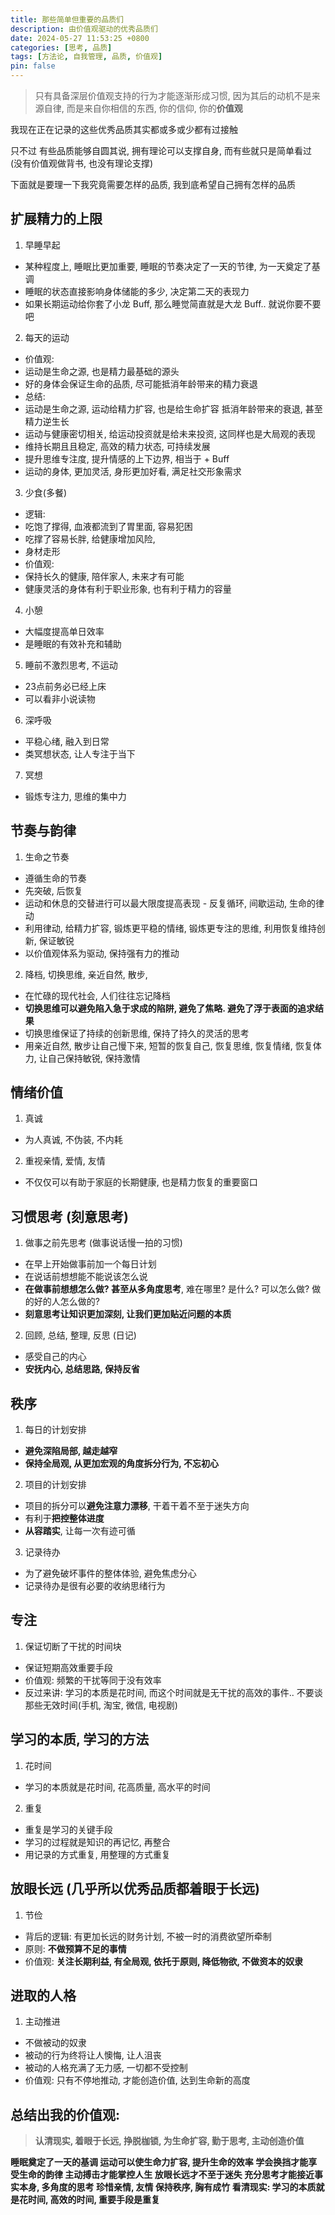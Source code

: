 ```yaml
---
title: 那些简单但重要的品质们
description: 由价值观驱动的优秀品质们
date: 2024-05-27 11:53:25 +0800
categories: [思考, 品质]
tags: [方法论, 自我管理, 品质, 价值观]
pin: false
---
```


> 只有具备深层价值观支持的行为才能逐渐形成习惯, 因为其后的动机不是来源自律, 而是来自你相信的东西, 你的信仰, 你的**价值观**
> 

我现在正在记录的这些优秀品质其实都或多或少都有过接触

只不过
有些品质能够自圆其说,
拥有理论可以支撑自身,
而有些就只是简单看过 (没有价值观做背书, 也没有理论支撑)

下面就是要理一下我究竟需要怎样的品质, 我到底希望自己拥有怎样的品质

## 扩展精力的上限
1. 早睡早起
- 某种程度上, 睡眠比更加重要, 睡眠的节奏决定了一天的节律, 为一天奠定了基调
- 睡眠的状态直接影响身体储能的多少, 决定第二天的表现力
- 如果长期运动给你套了小龙 Buff, 那么睡觉简直就是大龙 Buff.. 就说你要不要吧

2. 每天的运动
- 价值观:
- 运动是生命之源, 也是精力最基础的源头
- 好的身体会保证生命的品质, 尽可能抵消年龄带来的精力衰退
- 总结:
- 运动是生命之源, 运动给精力扩容, 也是给生命扩容 抵消年龄带来的衰退, 甚至精力逆生长
- 运动与健康密切相关, 给运动投资就是给未来投资, 这同样也是大局观的表现
- 维持长期且且稳定, 高效的精力状态, 可持续发展
- 提升思维专注度, 提升情感的上下边界, 相当于 + Buff
- 运动的身体, 更加灵活, 身形更加好看, 满足社交形象需求

3. 少食(多餐)
- 逻辑:
- 吃饱了撑得, 血液都流到了胃里面, 容易犯困
- 吃撑了容易长胖, 给健康增加风险,
- 身材走形
- 价值观:
- 保持长久的健康, 陪伴家人, 未来才有可能
- 健康灵活的身体有利于职业形象, 也有利于精力的容量

4. 小憩
- 大幅度提高单日效率
- 是睡眠的有效补充和辅助

5. 睡前不激烈思考, 不运动
- 23点前务必已经上床
- 可以看非小说读物

6. 深呼吸
- 平稳心绪, 融入到日常
- 类冥想状态, 让人专注于当下


7. 冥想
- 锻炼专注力, 思维的集中力

## 节奏与韵律

1. 生命之节奏
- 遵循生命的节奏
- 先突破, 后恢复
- 运动和休息的交替进行可以最大限度提高表现 - 反复循环, 间歇运动, 生命的律动
- 利用律动, 给精力扩容, 锻炼更平稳的情绪, 锻炼更专注的思维, 利用恢复维持创新, 保证敏锐
- 以价值观体系为驱动, 保持强有力的推动


2. 降档, 切换思维, 亲近自然, 散步,
- 在忙碌的现代社会, 人们往往忘记降档
- **切换思维可以避免陷入急于求成的陷阱, 避免了焦略. 避免了浮于表面的追求结果**
- 切换思维保证了持续的创新思维, 保持了持久的灵活的思考
- 用亲近自然, 散步让自己慢下来, 短暂的恢复自己, 恢复思维, 恢复情绪, 恢复体力, 让自己保持敏锐, 保持激情


## 情绪价值
1. 真诚
- 为人真诚, 不伪装, 不内耗

2. 重视亲情, 爱情, 友情
- 不仅仅可以有助于家庭的长期健康, 也是精力恢复的重要窗口

## 习惯思考 (刻意思考)
1. 做事之前先思考 (做事说话慢一拍的习惯)
- 在早上开始做事前加一个每日计划
- 在说话前想想能不能说该怎么说
- **在做事前想想怎么做? 甚至从多角度思考**, 难在哪里? 是什么? 可以怎么做? 做的好的人怎么做的?
- **刻意思考让知识更加深刻, 让我们更加贴近问题的本质**

2. 回顾, 总结, 整理, 反思 (日记)
- 感受自己的内心
- **安抚内心, 总结思路, 保持反省**


## 秩序

1. 每日的计划安排
- **避免深陷局部, 越走越窄**
- **保持全局观, 从更加宏观的角度拆分行为, 不忘初心**

2. 项目的计划安排
- 项目的拆分可以**避免注意力漂移**, 干着干着不至于迷失方向
- 有利于**把控整体进度**
- **从容踏实**, 让每一次有迹可循

3. 记录待办
- 为了避免破坏事件的整体体验, 避免焦虑分心
- 记录待办是很有必要的收纳思绪行为

## 专注
1. 保证切断了干扰的时间块
- 保证短期高效重要手段
- 价值观: 频繁的干扰等同于没有效率
- 反过来讲: 学习的本质是花时间, 而这个时间就是无干扰的高效的事件.. 不要谈那些无效时间(手机, 淘宝, 微信, 电视剧)


## 学习的本质, 学习的方法

1. 花时间
- 学习的本质就是花时间, 花高质量, 高水平的时间

2. 重复
- 重复是学习的关键手段
- 学习的过程就是知识的再记忆, 再整合
- 用记录的方式重复, 用整理的方式重复

## 放眼长远 (几乎所以优秀品质都着眼于长远)

1. 节俭
- 背后的逻辑: 有更加长远的财务计划, 不被一时的消费欲望所牵制
- 原则: **不做预算不足的事情**
- 价值观: **关注长期利益, 有全局观, 依托于原则, 降低物欲, 不做资本的奴隶**

## 进取的人格

1. 主动推进
- 不做被动的奴隶
- 被动的行为终将让人懊悔, 让人沮丧
- 被动的人格充满了无力感, 一切都不受控制
- 价值观: 只有不停地推动, 才能创造价值, 达到生命新的高度




## 总结出我的价值观: 

> **认清现实, 着眼于长远, 挣脱枷锁, 为生命扩容, 勤于思考, 主动创造价值**

**睡眠奠定了一天的基调
运动可以使生命力扩容, 提升生命的效率
学会换挡才能享受生命的韵律
主动搏击才能掌控人生
放眼长远才不至于迷失
充分思考才能接近事实本身, 多角度的思考
珍惜亲情, 友情
保持秩序, 胸有成竹
看清现实: 学习的本质就是花时间, 高效的时间, 重要手段是重复**


